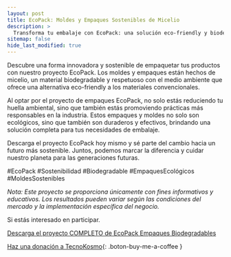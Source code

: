 ```yaml
---
layout: post
title: EcoPack: Moldes y Empaques Sostenibles de Micelio
description: >
  Transforma tu embalaje con EcoPack: una solución eco-friendly y biodegradable para un mundo más verde
sitemap: false
hide_last_modified: true
---
```

Descubre una forma innovadora y sostenible de empaquetar tus productos con nuestro proyecto EcoPack. Los moldes y empaques están hechos de micelio, un material biodegradable y respetuoso con el medio ambiente que ofrece una alternativa eco-friendly a los materiales convencionales.

Al optar por el proyecto de empaques EcoPack, no solo estás reduciendo tu huella ambiental, sino que también estás promoviendo prácticas más responsables en la industria. Estos empaques y moldes no solo son ecológicos, sino que también son duraderos y efectivos, brindando una solución completa para tus necesidades de embalaje.

Descarga el proyecto EcoPack hoy mismo y sé parte del cambio hacia un futuro más sostenible. Juntos, podemos marcar la diferencia y cuidar nuestro planeta para las generaciones futuras.

#EcoPack #Sostenibilidad #Biodegradable #EmpaquesEcológicos #MoldesSostenibles 

*Nota: Este proyecto se proporciona únicamente con fines informativos y educativos. Los resultados pueden variar según las condiciones del mercado y la implementación específica del negocio.*

Si estás interesado en participar.

[Descarga el proyecto COMPLETO de EcoPack Empaques Biodegradables]()

[Haz una donación a TecnoKosmo](https://www.buymeacoffee.com/nain.taleb){: .boton-buy-me-a-coffee }

<object data="../ecoPackEmpaquesBiodegradables.pdf" width="100%" height="600" type='application/pdf'></object>